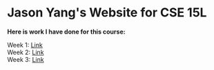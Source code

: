 # Jason Yang's Website for CSE 15L

**Here is work I have done for this course:**

Week 1: [Link](https://jasonnyang.github.io/cse15l-lab-reports/week1.html) <br>
Week 2: [Link](https://jasonnyang.github.io/cse15l-lab-reports/week2.html) <br>
Week 3: [Link](https://jasonnyang.github.io/cse15l-lab-reports/week3.html) <br>
